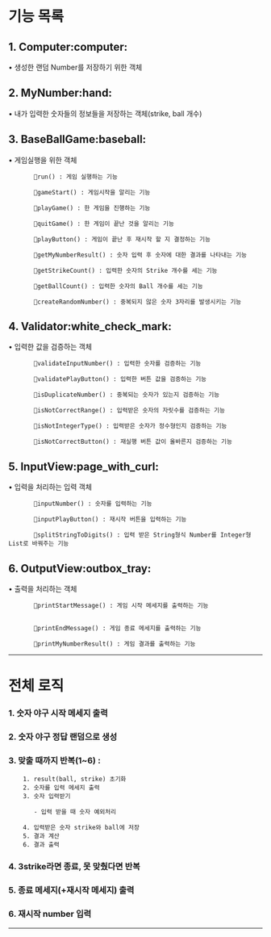 <h1>기능 목록</h1>

<h2>1. Computer:computer:</h2>

   • 생성한 랜덤 Number를 저장하기 위한 객체

<h2>2. MyNumber:hand:</h2>

   • 내가 입력한 숫자들의 정보들을 저장하는 객체(strike, ball 개수)

<h2>3. BaseBallGame:baseball:</h2>

   • 게임실행을 위한 객체

           🔹run() : 게임 실행하는 기능
           
           🔹gameStart() : 게임시작을 알리는 기능
           
           🔹playGame() : 한 게임을 진행하는 기능
           
           🔹quitGame() : 한 게임이 끝난 것을 알리는 기능
           
           🔹playButton() : 게임이 끝난 후 재시작 할 지 결정하는 기능
           
           🔹getMyNumberResult() : 숫자 입력 후 숫자에 대한 결과를 나타내는 기능
           
           🔹getStrikeCount() : 입력한 숫자의 Strike 개수를 세는 기능
           
           🔹getBallCount() : 입력한 숫자의 Ball 개수를 세는 기능
           
           🔹createRandomNumber() : 중복되지 않은 숫자 3자리를 발생시키는 기능

<h2>4. Validator:white_check_mark:</h2>
   
   • 입력한 값을 검증하는 객체

           🔹validateInputNumber() : 입력한 숫자를 검증하는 기능
           
           🔹validatePlayButton() : 입력한 버튼 값을 검증하는 기능
           
           🔹isDuplicateNumber() : 중복되는 숫자가 있는지 검증하는 기능
           
           🔹isNotCorrectRange() : 입력받은 숫자의 자릿수를 검증하는 기능
           
           🔹isNotIntegerType() : 입력받은 숫자가 정수형인지 검증하는 기능
           
           🔹isNotCorrectButton() : 재실행 버튼 값이 올바른지 검증하는 기능

<h2>5. InputView:page_with_curl:</h2>
    
   • 입력을 처리하는 입력 객체

           🔹inputNumber() : 숫자를 입력하는 기능
           
           🔹inputPlayButton() : 재시작 버튼을 입력하는 기능
           
           🔹splitStringToDigits() : 입력 받은 String형식 Number를 Integer형 List로 바꿔주는 기능

<h2>6. OutputView:outbox_tray:</h2>
    
   • 출력을 처리하는 객체

           🔹printStartMessage() : 게임 시작 메세지를 출력하는 기능
        
           
           🔹printEndMessage() : 게임 종료 메세지를 출력하는 기능
           
           🔹printMyNumberResult() : 게임 결과를 출력하는 기능

-------------------------------------------------------------------
<h1>전체 로직</h1>

<h3>1. 숫자 야구 시작 메세지 출력</h3>

<h3>2. 숫자 야구 정답 랜덤으로 생성</h3>
   
<h3>3. 맞출 때까지 반복(1~6) :</h3>

        1. result(ball, strike) 초기화
        2. 숫자를 입력 메세지 출력
        3. 숫자 입력받기
   
           - 입력 받을 때 숫자 예외처리
        
        4. 입력받은 숫자 strike와 ball에 저장
        5. 결과 계산
        6. 결과 출력
<h3>4. 3strike라면 종료, 못 맞췄다면 반복</h3>
        
<h3>5. 종료 메세지(+재시작 메세지) 출력</h3>
<h3>6. 재시작 number 입력</h3>

-------------------------------------------------------------------

